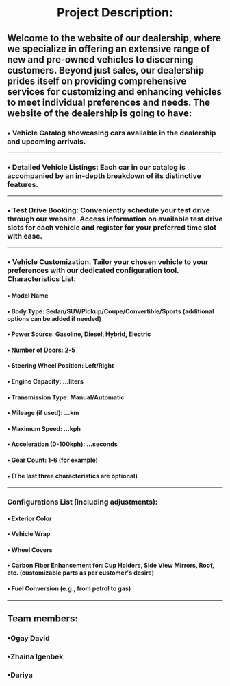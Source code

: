 <h1 align="center">Project Description:</h1>
<h2> Welcome to the website of our dealership, where we specialize in offering an extensive range of new and pre-owned vehicles to discerning customers. Beyond just sales, our dealership prides itself on providing comprehensive services for customizing and enhancing vehicles to meet individual preferences and needs. The website of the dealership is going to have: </h2>
 <h3>• Vehicle Catalog showcasing cars available in the dealership and upcoming arrivals.</h3>
<hr>
 <h3>• Detailed Vehicle Listings: Each car in our catalog is accompanied by an in-depth breakdown of its distinctive features.</h3>
 <hr>
 <h3>• Test Drive Booking: Conveniently schedule your test drive through our website. Access information on available test drive slots for each vehicle and register for your preferred time slot with ease.</h3>
 <hr>
 <h3>• Vehicle Customization: Tailor your chosen vehicle to your preferences with our dedicated configuration tool.
Characteristics List:</h3>
 <h4>• Model Name</h4>
 <h4>• Body Type: Sedan/SUV/Pickup/Coupe/Convertible/Sports (additional options can be added if needed)</h4>
 <h4>• Power Source: Gasoline, Diesel, Hybrid, Electric</h4>
 <h4>• Number of Doors: 2-5</h4>
 <h4>• Steering Wheel Position: Left/Right</h4>
 <h4>• Engine Capacity: …liters</h4>
 <h4>• Transmission Type: Manual/Automatic</h4>
 <h4>• Mileage (if used): …km</h4>
 <h4>• Maximum Speed: …kph</h4>
 <h4>• Acceleration (0-100kph): …seconds</h4>
 <h4>• Gear Count: 1-6 (for example)</h4>
 <h4>• (The last three characteristics are optional)</h4>
 <hr>
<h3>Configurations List (including adjustments):</h3>
 <h4>• Exterior Color</h4>
 <h4>• Vehicle Wrap</h4>
 <h4>• Wheel Covers</h4>
 <h4>• Carbon Fiber Enhancement for: Cup Holders, Side View Mirrors, Roof, etc. (customizable parts as per customer's desire)</h4>
 <h4>• Fuel Conversion (e.g., from petrol to gas)</h4>
 <hr>
 <h2>Team members:</h2>
 <h3>•Ogay David</h3>
 <h3>•Zhaina Igenbek</h3>
 <h3>•Dariya </h3>
